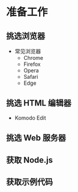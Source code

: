 # 准备工作

## 挑选浏览器

- 常见浏览器
  - Chrome
  - Firefox
  - Opera
  - Safari
  - Edge

## 挑选 HTML 编辑器

- Komodo Edit

## 挑选 Web 服务器

## 获取 Node.js

## 获取示例代码

